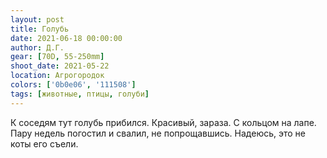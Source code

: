```yaml
---
layout: post
title: Голубь
date: 2021-06-18 00:00:00
author: Д.Г.
gear: [70D, 55-250mm]
shoot_date: 2021-05-22
location: Агрогородок
colors: ['0b0e06', '111508']
tags: [животные, птицы, голуби]
---
```

К соседям тут голубь прибился. Красивый, зараза. С кольцом на лапе. Пару недель погостил и свалил, не попрощавшись. Надеюсь, это не коты его съели.
